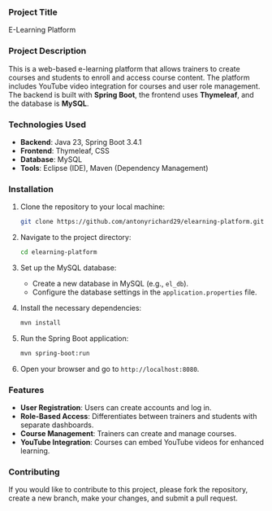 ### **Project Title**
E-Learning Platform

### **Project Description**
This is a web-based e-learning platform that allows trainers to create courses and students to enroll and access course content. The platform includes YouTube video integration for courses and user role management. The backend is built with **Spring Boot**, the frontend uses **Thymeleaf**, and the database is **MySQL**.

### **Technologies Used**
- **Backend**: Java 23, Spring Boot 3.4.1
- **Frontend**: Thymeleaf, CSS
- **Database**: MySQL
- **Tools**: Eclipse (IDE),  Maven (Dependency Management)

### **Installation**

1. Clone the repository to your local machine:
    ```bash
    git clone https://github.com/antonyrichard29/elearning-platform.git
    ```

2. Navigate to the project directory:
    ```bash
    cd elearning-platform
    ```

3. Set up the MySQL database:
    - Create a new database in MySQL (e.g., `el_db`).
    - Configure the database settings in the `application.properties` file.

4. Install the necessary dependencies:
    ```bash
    mvn install
    ```

5. Run the Spring Boot application:
    ```bash
    mvn spring-boot:run
    ```

6. Open your browser and go to `http://localhost:8080`.

### **Features**
- **User Registration**: Users can create accounts and log in.
- **Role-Based Access**: Differentiates between trainers and students with separate dashboards.
- **Course Management**: Trainers can create and manage courses.
- **YouTube Integration**: Courses can embed YouTube videos for enhanced learning.

### **Contributing**
If you would like to contribute to this project, please fork the repository, create a new branch, make your changes, and submit a pull request.

